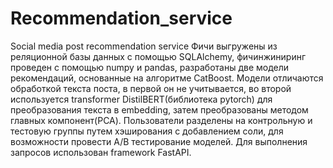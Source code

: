 # Recommendation_service
Social media post recommendation service
Фичи выгружены из реляционной базы данных с помощью SQLAlchemy, фичинжиниринг проведен с помощью numpy и pandas, разработаны две модели рекомендаций, основанные на алгоритме CatBoost. Модели отличаются обработкой текста поста, в первой он не учитывается, во второй используется transformer DistilBERT(библиотека pytorch) для преобразования текста в embedding, затем преобразованы методом главных компонент(PCA). Пользователи разделены на контрольную и тестовую группы путем хэширования с добавлением соли, для возможности провести А/B тестирование моделей. Для выполнения запросов использован framework FastAPI.
